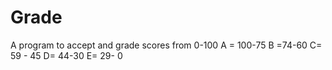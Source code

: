 # Grade

A program to accept and grade scores from 0-100
A = 100-75
B =74-60
C= 59 - 45
D= 44-30
E= 29- 0
